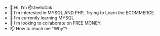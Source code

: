 - 👋 Hi, I’m @GeetoDak
- 👀 I’m interested in MYSQL AND PHP, Trying to Learn the ECOMMERCE.
- 🌱 I’m currently learning MYSQL
- 💞️ I’m looking to collaborate on FREE MONEY.
- 📫 How to reach me "Why"?

<!---
GeetoDak/GeetoDak is a ✨ special ✨ repository because its `README.md` (this file) appears on your GitHub profile.
You can click the Preview link to take a look at your changes.
--->
